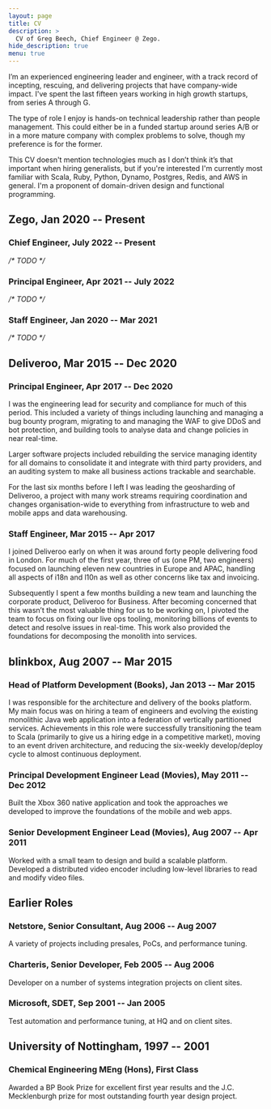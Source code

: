 ```yaml
---
layout: page
title: CV
description: >
  CV of Greg Beech, Chief Engineer @ Zego.
hide_description: true
menu: true
---
```


I’m an experienced engineering leader and engineer, with a track record of incepting, rescuing, and delivering projects that have company-wide impact. I've spent the last fifteen years working in high growth startups, from series A through G.

The type of role I enjoy is hands-on technical leadership rather than people management. This could either be in a funded startup around series A/B or in a more mature company with complex problems to solve, though my preference is for the former.

This CV doesn't mention technologies much as I don’t think it’s that important when hiring generalists, but if you're interested I'm currently most familiar with Scala, Ruby, Python, Dynamo, Postgres, Redis, and AWS in general. I'm a proponent of domain-driven design and functional programming.

## Zego, Jan 2020 -- Present

### Chief Engineer, July 2022 -- Present

_/* TODO */_

### Principal Engineer, Apr 2021 -- July 2022

_/* TODO */_

### Staff Engineer, Jan 2020 -- Mar 2021

_/* TODO */_

## Deliveroo, Mar 2015 -- Dec 2020

### Principal Engineer, Apr 2017 -- Dec 2020

I was the engineering lead for security and compliance for much of this period. This included a variety of things including launching and managing a bug bounty program, migrating to and managing the WAF to give DDoS and bot protection, and building tools to analyse data and change policies in near real-time.

Larger software projects included rebuilding the service managing identity for all domains to consolidate it and integrate with third party providers, and an auditing system to make all business actions trackable and searchable. 

For the last six months before I left I was leading the geosharding of Deliveroo, a project with many work streams requiring coordination and changes organisation-wide to everything from infrastructure to web and mobile apps and data warehousing.

### Staff Engineer, Mar 2015 -- Apr 2017

I joined Deliveroo early on when it was around forty people delivering food in London. For much of the first year, three of us (one PM, two engineers) focused on launching eleven new countries in Europe and APAC, handling all aspects of i18n and l10n as well as other concerns like tax and invoicing.

Subsequently I spent a few months building a new team and launching the corporate product, Deliveroo for Business. After becoming concerned that this wasn’t the most valuable thing for us to be working on, I pivoted the team to focus on fixing our live ops tooling, monitoring billions of events to detect and resolve issues in real-time. This work also provided the foundations for decomposing the monolith into services.

## blinkbox, Aug 2007 -- Mar 2015

### Head of Platform Development (Books), Jan 2013 -- Mar 2015

I was responsible for the architecture and delivery of the books platform. My main focus was on hiring a team of engineers and evolving the existing monolithic Java web application into a federation of vertically partitioned services. Achievements in this role were successfully transitioning the team to Scala (primarily to give us a hiring edge in a competitive market), moving to an event driven architecture, and reducing the six-weekly develop/deploy cycle to almost continuous deployment.

### Principal Development Engineer Lead (Movies), May 2011 -- Dec 2012

Built the Xbox 360 native application and took the approaches we developed to improve the foundations of the mobile and web apps.

### Senior Development Engineer Lead (Movies), Aug 2007 -- Apr 2011

Worked with a small team to design and build a scalable platform. Developed a distributed video encoder including low-level libraries to read and modify video files.

## Earlier Roles

### Netstore, Senior Consultant, Aug 2006 -- Aug 2007

A variety of projects including presales, PoCs, and performance tuning.

### Charteris, Senior Developer, Feb 2005 -- Aug 2006

Developer on a number of systems integration projects on client sites.

### Microsoft, SDET, Sep 2001 -- Jan 2005

Test automation and performance tuning, at HQ and on client sites.

## University of Nottingham, 1997 -- 2001

### Chemical Engineering MEng (Hons), First Class

Awarded a BP Book Prize for excellent first year results and the J.C. Mecklenburgh prize for most outstanding fourth year design project.
